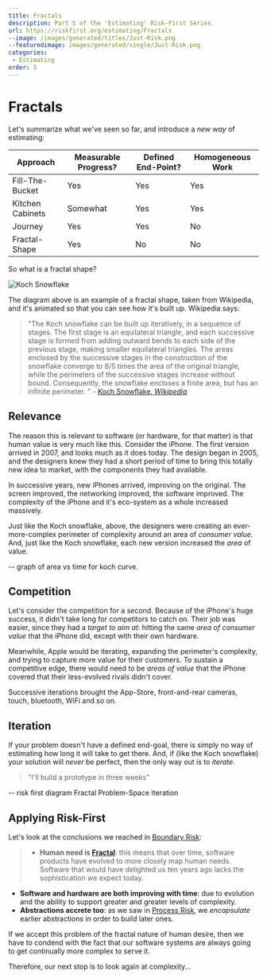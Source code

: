 ```yaml
---
title: Fractals
description: Part 5 of the 'Estimating' Risk-First Series.
url: https://riskfirst.org/estimating/Fractals
--image: /images/generated/titles/Just-Risk.png
--featuredimage: images/generated/single/Just-Risk.png
categories:
 - Estimating
order: 5
---
```


# Fractals

Let's summarize what we've seen so far, and introduce a _new way_ of estimating:

|Approach             |Measurable Progress?       |Defined End-Point?     |Homogeneous Work     |
|---------------------|---------------------------|-----------------------|---------------------|
|Fill-The-Bucket      |Yes                        |Yes                    |Yes                  |
|Kitchen Cabinets     |Somewhat                   |Yes                    |Yes                  |
|Journey              |Yes                        |Yes                    |No                   |
|Fractal-Shape        |Yes                        |No                     |No                   |

So what is a fractal shape?  

![Koch Snowflake](https://upload.wikimedia.org/wikipedia/commons/f/fd/Von_Koch_curve.gif)

The diagram above is an example of a fractal shape, taken from Wikipedia, and it's animated so that you can see how it's built up.  Wikipedia says:

> "The Koch snowflake can be built up iteratively, in a sequence of stages. The first stage is an equilateral triangle, and each successive stage is formed from adding outward bends to each side of the previous stage, making smaller equilateral triangles. The areas enclosed by the successive stages in the construction of the snowflake converge to 8/5 times the area of the original triangle, while the perimeters of the successive stages increase without bound. Consequently, the snowflake encloses a finite area, but has an infinite perimeter. " - [Koch Snowflake, _Wikipedia_](https://en.wikipedia.org/wiki/Koch_snowflake)

## Relevance

The reason this is relevant to software (or hardware, for that matter) is that human value is very much like this.  Consider the iPhone.  The first version arrived in 2007, and looks much as it does today.  The design began in 2005, and the designers knew they had a short period of time to bring this totally new idea to market, with the components they had available.

In successive years, new iPhones arrived, improving on the original.  The screen improved, the networking improved, the software improved.  The complexity of the iPhone and it's eco-system as a whole increased massively.

Just like the Koch snowflake, above, the designers were creating an ever-more-complex perimeter of complexity around an area of _consumer value_.  And, just like the Koch snowflake, each new version increased the _area_ of value.  

-- graph of area vs time for koch curve.

## Competition

Let's consider the competition for a second.  Because of the iPhone's huge success, it didn't take long for competitors to catch on.  Their job was easier, since they had a _target to aim at_: hitting the same _area of consumer value_ that the iPhone did, except with their own hardware.

Meanwhile, Apple would be iterating, expanding the perimeter's complexity, and trying to capture more value for their customers.  To sustain a competitive edge, there would need to be _areas of value_ that the iPhone covered that their less-evolved rivals didn't cover.

Successive iterations brought the App-Store, front-and-rear cameras, touch, bluetooth, WiFi and so on.   

## Iteration

If your problem doesn't have a defined end-goal, there is simply no way of estimating how long it will take to get there.  And, if (like the Koch snowflake) your solution will _never_ be perfect, then the only way out is to _iterate_.

> "I'll build a prototype in three weeks"

-- risk first diagram  Fractal Problem-Space   Iteration

## Applying Risk-First

Let's look at the conclusions we reached in [Boundary Risk]():

> - **Human need is [Fractal](https://en.wikipedia.org/wiki/Fractal)**:  this means that over time, software products have evolved to more closely map human needs.   Software that would have delighted us ten years ago lacks the sophistication we expect today.
- **Software and hardware are both improving with time**: due to evolution and the ability to support greater and greater levels of complexity.
- **Abstractions accrete too**:  as we saw in [Process Risk](Process-Risk.md), we _encapsulate_ earlier abstractions in order to build later ones.

If we accept this problem of the fractal nature of human desire, then we have to condend with the fact that our software systems are always going to get continually more complex to serve it.

Therefore, our next stop is to look again at complexity...




